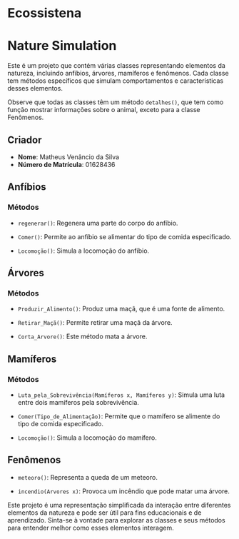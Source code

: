 # Ecossistena
# Nature Simulation

Este é um projeto que contém várias classes representando elementos da natureza, incluindo anfíbios, árvores, mamíferos e fenômenos. Cada classe tem métodos específicos que simulam comportamentos e características desses elementos.

Observe que todas as classes têm um método `detalhes()`, que tem como função mostrar informações sobre o animal, exceto para a classe Fenômenos.

## Criador

- **Nome**: Matheus Venâncio da Silva
- **Número de Matrícula**: 01628436
## Anfíbios

### Métodos

- `regenerar()`: Regenera uma parte do corpo do anfíbio.

- `Comer()`: Permite ao anfíbio se alimentar do tipo de comida especificado.

- `Locomoção()`: Simula a locomoção do anfíbio.

## Árvores

### Métodos

- `Produzir_Alimento()`: Produz uma maçã, que é uma fonte de alimento.

- `Retirar_Maçã()`: Permite retirar uma maçã da árvore.

- `Corta_Arvore()`: Este método mata a árvore.

## Mamíferos

### Métodos

- `Luta_pela_Sobrevivência(Mamíferos x, Mamíferos y)`: Simula uma luta entre dois mamíferos pela sobrevivência.

- `Comer(Tipo_de_Alimentação)`: Permite que o mamífero se alimente do tipo de comida especificado.

- `Locomoção()`: Simula a locomoção do mamífero.

## Fenômenos

- `meteoro()`: Representa a queda de um meteoro.

- `incendio(Arvores x)`: Provoca um incêndio que pode matar uma árvore.

Este projeto é uma representação simplificada da interação entre diferentes elementos da natureza e pode ser útil para fins educacionais e de aprendizado. Sinta-se à vontade para explorar as classes e seus métodos para entender melhor como esses elementos interagem.
